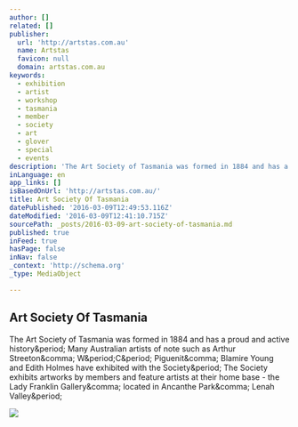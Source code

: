 ```yaml
---
author: []
related: []
publisher:
  url: 'http://artstas.com.au'
  name: Artstas
  favicon: null
  domain: artstas.com.au
keywords:
  - exhibition
  - artist
  - workshop
  - tasmania
  - member
  - society
  - art
  - glover
  - special
  - events
description: 'The Art Society of Tasmania was formed in 1884 and has a proud and active history. Many Australian artists of note such as Arthur Streeton, W.C. Piguenit, Blamire Young and Edith Holmes have exhibited with the Society. The Society exhibits artworks by members and feature artists at their home base - the Lady Franklin Gallery, located in Ancanthe Park, Lenah Valley.'
inLanguage: en
app_links: []
isBasedOnUrl: 'http://artstas.com.au/'
title: Art Society Of Tasmania
datePublished: '2016-03-09T12:49:53.116Z'
dateModified: '2016-03-09T12:41:10.715Z'
sourcePath: _posts/2016-03-09-art-society-of-tasmania.md
published: true
inFeed: true
hasPage: false
inNav: false
_context: 'http://schema.org'
_type: MediaObject

---
```

<article style=""><h1>Art Society Of Tasmania</h1><p>The Art Society of Tasmania was formed in 1884 and has a proud and active history&amp;period; Many Australian artists of note such as Arthur Streeton&amp;comma; W&amp;period;C&amp;period; Piguenit&amp;comma; Blamire Young and Edith Holmes have exhibited with the Society&amp;period; The Society exhibits artworks by members and feature artists at their home base - the Lady Franklin Gallery&amp;comma; located in Ancanthe Park&amp;comma; Lenah Valley&amp;period;</p><img src="http://artstas.com.au/wp-content/uploads/2015/05/Miller-for-web-e1433067515427-1000x400.jpg" /></article>